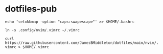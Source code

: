 # dotfiles-pub

`echo 'setxkbmap -option "caps:swapescape"' >> $HOME/.bashrc`

`ln -s .config/nvim/.vimrc ~/.vimrc`

`curl https://raw.githubusercontent.com/JamesBMiddleton/dotfiles/main/nvim/.vimrc > $HOME/.vimrc`

